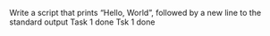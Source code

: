 Write a script that prints “Hello, World”, followed by a new line to the standard output
Task 1 done
Tsk 1 done
